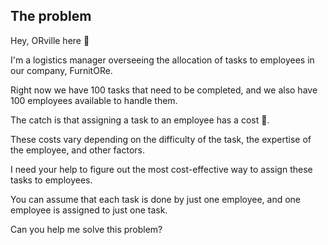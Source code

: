 ## The problem 

Hey, ORville here 👋

I'm a logistics manager overseeing the allocation of tasks to employees in our company, FurnitORe.

Right now we have 100 tasks that need to be completed, and we also have 100 employees available to handle them.

The catch is that assigning a task to an employee has a cost 💸.

These costs vary depending on the difficulty of the task, the expertise of the employee, and other factors.

I need your help to figure out the most cost-effective way to assign these tasks to employees.

You can assume that each task is done by just one employee, and one employee is assigned to just one task.

Can you help me solve this problem?
